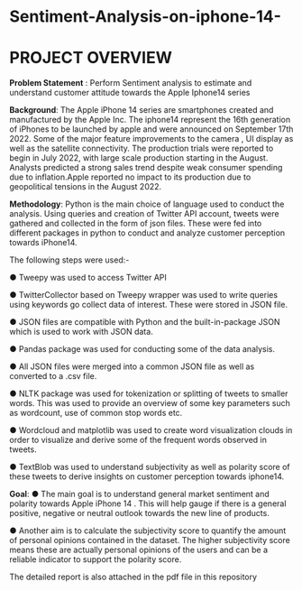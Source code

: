 # Sentiment-Analysis-on-iphone-14-
# PROJECT OVERVIEW

**Problem Statement** : Perform Sentiment analysis to estimate and understand customer 
attitude towards the Apple Iphone14 series

**Background**:
The Apple iPhone 14 series are smartphones created and manufactured by the Apple Inc. 
The iphone14 represent the 16th generation of iPhones to be launched by apple and were 
announced on September 17th 2022. Some of the major feature improvements to the camera , 
UI display as well as the satellite connectivity.
The production trials were reported to begin in July 2022, with large scale production starting 
in the August. Analysts predicted a strong sales trend despite weak consumer spending due to 
inflation.Apple reported no impact to its production due to geopolitical tensions in the 
August 2022.

**Methodology**:
Python is the main choice of language used to conduct the analysis. Using queries and 
creation of Twitter API account, tweets were gathered and collected in the form of json files. 
These were fed into different packages in python to conduct and analyze customer perception 
towards iPhone14. 

The following steps were used:-

● Tweepy was used to access Twitter API

● TwitterCollector based on Tweepy wrapper was used to write queries using 
keywords go collect data of interest. These were stored in JSON file.

● JSON files are compatible with Python and the built-in-package JSON which is used 
to work with JSON data.

● Pandas package was used for conducting some of the data analysis. 

● All JSON files were merged into a common JSON file as well as converted to a .csv 
file.

● NLTK package was used for tokenization or splitting of tweets to smaller words. 
This was used to provide an overview of some key parameters such as wordcount, 
use of common stop words etc.

● Wordcloud and matplotlib was used to create word visualization clouds in order to 
visualize and derive some of the frequent words observed in tweets.

● TextBlob was used to understand subjectivity as well as polarity score of these tweets 
to derive insights on customer perception towards iphone14.

**Goal**:
● The main goal is to understand general market sentiment and polarity towards Apple 
iPhone 14 . This will help gauge if there is a general positive, negative or neutral 
outlook towards the new line of products. 

● Another aim is to calculate the subjectivity score to quantify the amount of personal 
opinions contained in the dataset. The higher subjectivity score means these are 
actually personal opinions of the users and can be a reliable indicator to support the 
polarity score.

The detailed report is also attached in the pdf file in this repository

